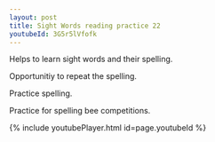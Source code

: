 ```yaml
---
layout: post
title: Sight Words reading practice 22
youtubeId: 3G5r5lVfofk
---
```

 
 
Helps to learn sight words and their spelling.

Opportunitiy to repeat the spelling. 

Practice spelling. 
 
Practice for spelling bee competitions. 
 
{% include youtubePlayer.html id=page.youtubeId %}
 
 
